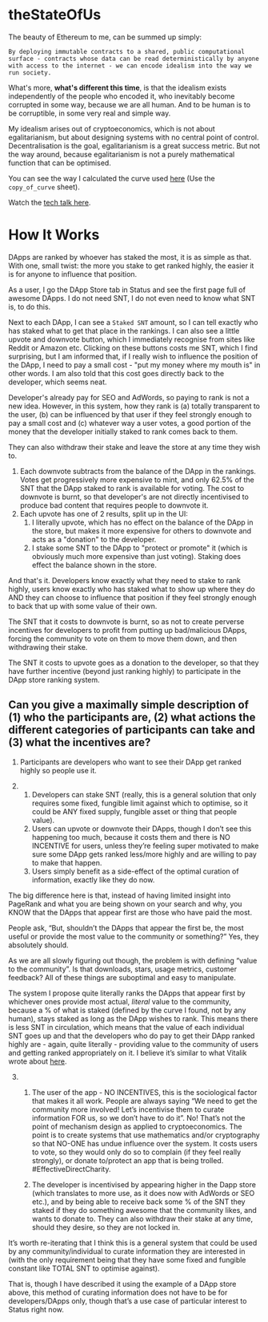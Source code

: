 # theStateOfUs

The beauty of Ethereum to me, can be summed up simply:

`By deploying immutable contracts to a shared, public computational surface - contracts whose data can be read deterministically by anyone with access to the internet - we can encode idealism into the way we run society.`

What's more, **what's different this time**, is that the idealism exists independently of the people who encoded it, who inevitably become corrupted in some way, because we are all human. And to be human is to be corruptible, in some very real and simple way. 

My idealism arises out of cryptoeconomics, which is not about egalitarianism, but about designing systems with no central point of control. Decentralisation is the goal, egalitarianism is a great success metric. But not the way around, because egalitarianism is not a purely mathematical function that can be optimised.

You can see the way I calculated the curve used [here](https://docs.google.com/spreadsheets/d/1WAxmOuBHN7R0StrIYV6L3UeJqaLRP3Cz_uSJEfowEo4/edit?usp=sharing) (Use the `copy_of_curve` sheet).

Watch the [tech talk here](https://youtu.be/82wMcgHSej0). 

# How It Works

DApps are ranked by whoever has staked the most, it is as simple as that. With one, small twist: the more you stake to get ranked highly, the easier it is for anyone to influence that position.

As a user, I go the DApp Store tab in Status and see the first page full of awesome DApps. I do not need SNT, I do not even need to know what SNT is, to do this.

Next to each DApp, I can see a `Staked SNT` amount, so I can tell exactly who has staked what to get that place in the rankings. I can also see a little upvote and downvote button, which I immediately recognise from sites like Reddit or Amazon etc. Clicking on these buttons costs me SNT, which I find surprising, but I am informed that, if I really wish to influence the position of the DApp, I need to pay a small cost - "put my money where my mouth is" in other words. I am also told that this cost goes directly back to the developer, which seems neat.  

Developer's already pay for SEO and AdWords, so paying to rank is not a new idea. However, in this system, how they rank is (a) totally transparent to the user, (b) can be influenced by that user if they feel strongly enough to pay a small cost and (c) whatever way a user votes, a good portion of the money that the developer initially staked to rank comes back to them.

They can also withdraw their stake and leave the store at any time they wish to.

1. Each downvote subtracts from the balance of the DApp in the rankings. Votes get progressively more expensive to mint, and only 62.5% of the SNT that the DApp staked to rank is available for voting. The cost to downvote is burnt, so that developer's are not directly incentivised to produce bad content that requires people to downvote it. 
2. Each upvote has one of 2 results, split up in the UI:
    1. I literally upvote, which has no effect on the balance of the DApp in the store, but makes it more expensive for others to downvote and acts as a "donation" to the developer.
    2. I stake some SNT to the DApp to "protect or promote" it (which is obviously much more expensive than just voting). Staking does effect the balance shown in the store.

And that's it. Developers know exactly what they need to stake to rank highly, users know exactly who has staked what to show up where they do AND they can choose to influence that position if they feel strongly enough to back that up with some value of their own. 

The SNT that it costs to downvote is burnt, so as not to create perverse incentives for developers to profit from putting up bad/malicious DApps, forcing the community to vote on them to move them down, and then withdrawing their stake.

The SNT it costs to upvote goes as a donation to the developer, so that they have further incentive (beyond just ranking highly) to participate in the DApp store ranking system.

## Can you give a maximally simple description of (1) who the participants are, (2) what actions the different categories of participants can take and (3) what the incentives are?

1. Participants are developers who want to see their DApp get ranked highly so people use it.

2. 
    1. Developers can stake SNT (really, this is a general solution that only requires some fixed, fungible limit against which to optimise, so it could be ANY fixed supply, fungible asset or thing that people value).
    2. Users can upvote or downvote their DApps, though I don’t see this happening too much, because it costs them and there is NO INCENTIVE for users, unless they’re feeling super motivated to make sure some DApp gets ranked less/more highly and are willing to pay to make that happen.
    3. Users simply benefit as a side-effect of the optimal curation of information, exactly like they do now.

The big difference here is that, instead of having limited insight into PageRank and what you are being shown on your search and why, you KNOW that the DApps that appear first are those who have paid the most.

People ask, “But, shouldn’t the DApps that appear the first be, the most useful or provide the most value to the community or something?” Yes, they absolutely should.

As we are all slowly figuring out though, the problem is with defining “value to the community”. Is that downloads, stars, usage metrics, customer feedback? All of these things are suboptimal and easy to manipulate.

The system I propose quite literally ranks the DApps that appear first by whichever ones provide most actual, *literal* value to the community, because a % of what is staked (defined by the curve I found, not by any human), stays staked as long as the DApp wishes to rank. This means there is less SNT in circulation, which means that the value of each individual SNT goes up and that the developers who do pay to get their DApp ranked highly are - again, quite literally - providing value to the community of users and getting ranked appropriately on it. I believe it’s similar to what Vitalik wrote about [here](http://vitalik.ca/general/2017/10/17/moe.html).

3. 
    1. The user of the app - NO INCENTIVES, this is the sociological factor that makes it all work. People are always saying “We need to get the community more involved! Let’s incentivise them to curate information FOR us, so we don’t have to do it”. No! That’s not the point of mechanism design as applied to cryptoeconomics. The point is to create systems that use mathematics and/or cryptography so that NO-ONE has undue influence over the system. It costs users to vote, so they would only do so to complain (if they feel really strongly), or donate to/protect an app that is being trolled. #EffectiveDirectCharity.

    2. The developer is incentivised by appearing higher in the Dapp store (which translates to more use, as it does now with AdWords or SEO etc.), and by being able to receive back some % of the SNT they staked if they do something awesome that the community likes, and wants to donate to. They can also withdraw their stake at any time, should they desire, so they are not locked in.

It’s worth re-iterating that I think this is a general system that could be used by any community/individual to curate information they are interested in (with the only requirement being that they have some fixed and fungible constant like TOTAL SNT to optimise against).

That is, though I have described it using the example of a DApp store above, this method of curating information does not have to be for developers/DApps only, though that’s a use case of particular interest to Status right now.